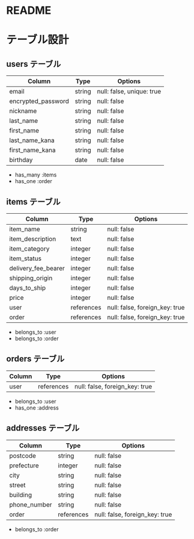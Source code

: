 # README

# テーブル設計

## users テーブル

| Column                    | Type       | Options                        |
| ------------------------- | ---------- | ------------------------------ |
| email                     | string     | null: false, unique: true      |
| encrypted_password        | string     | null: false                    |
| nickname                  | string     | null: false                    |
| last_name                 | string     | null: false                    |
| first_name	              | string     | null: false                    |
| last_name_kana            | string     | null: false                    |
| first_name_kana           | string     | null: false                    |
| birthday                  | date       | null: false                    |

- has_many :items
- has_one :order


## items テーブル

| Column                    | Type       | Options                        |
| ------------------------- | ---------- | ------------------------------ |
| item_name                 | string     | null: false                    |
| item_description          | text       | null: false                    |
| item_category             | integer    | null: false                    |
| item_status               | integer    | null: false                    |
| delivery_fee_bearer       | integer    | null: false                    |
| shipping_origin           | integer    | null: false                    |
| days_to_ship              | integer    | null: false                    |
| price                     | integer    | null: false                    |
| user                      | references | null: false, foreign_key: true |
| order                     | references | null: false, foreign_key: true |

- belongs_to :user
- belongs_to :order


## orders テーブル

| Column                    | Type       | Options                        |
| ------------------------- | ---------- | ------------------------------ |
| user                      | references | null: false, foreign_key: true |

- belongs_to :user
- has_one :address
  

## addresses テーブル

| Column                    | Type       | Options                        |
| ------------------------- | ---------- | ------------------------------ |
| postcode                  | string     | null: false                    |
| prefecture                | integer    | null: false                    |
| city                      | string     | null: false                    |
| street                    | string     | null: false                    |
| building                  | string     | null: false                    |
| phone_number              | string     | null: false                    |
| order                     | references | null: false, foreign_key: true |

- belongs_to :order